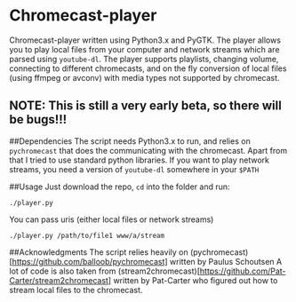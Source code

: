 # Chromecast-player

Chromecast-player written using Python3.x and PyGTK. The player allows you to play local files from your computer and network streams which are parsed using `youtube-dl`. The player supports playlists, changing volume, connecting to different chromecasts, and on the fly conversion of local files (using ffmpeg or avconv) with media types not supported by chromecast.

## NOTE: This is still a very early beta, so there will be bugs!!!

##Dependencies
The script needs Python3.x to run, and relies on `pychromecast` that does the communicating with the chromecast. Apart from that I tried to use standard python libraries. If you want to play network streams, you need a version of `youtube-dl` somewhere in your `$PATH`

##Usage
Just download the repo, `cd` into the folder and run:

```
./player.py
```


You can pass uris (either local files or network streams)

```
./player.py /path/to/file1 www/a/stream
```

##Acknowledgments
The script relies heavily on (pychromecast)[https://github.com/balloob/pychromecast] written by Paulus Schoutsen
A lot of code is also taken from (stream2chromecast)[https://github.com/Pat-Carter/stream2chromecast] written by Pat-Carter who figured out how to stream local files to the chromecast. 

